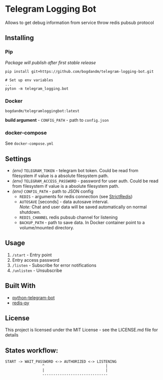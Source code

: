 # Telegram Logging Bot
Allows to get debug information from service throw redis pubsub protocol

## Installing
### Pip
_Package will publish after first stable release_

`pip install git+https://github.com/bogdandm/telegram-logging-bot.git`

```
# Set up env variables
...
pyton -m telegram_logging.bot
```

### Docker
`bogdandm/telegramloggingbot:latest`

**build argument** - `CONFIG_PATH` - path to `config.json`

### docker-compose
See `docker-compose.yml`

## Settings
- _(env)_ `TELEGRAM_TOKEN` - telegram bot token. Could be read from filesystem if value is a absolute filesystem path.
- _(env)_ `TELEGRAM_ACCESS_PASSWORD` - password for user auth. 
Could be read from filesystem if value is a absolute filesystem path.
- _(env)_ `CONFIG_PATH` - path to JSON config
    - `REDIS` - arguments for redis connection (see [StrictRedis](http://redis-py.readthedocs.io/en/latest/#redis.StrictRedis))
    - `AUTOSAVE` \[seconds\] - data autosave interval.    
     _Note:_ Chat and user data will be saved automatically on normal shutdown.
    - `REDIS_CHANNEL` redis pubsub channel for listening
    - `BACKUP_PATH` - path to save data. In Docker container point to a volume/mounted directory.
    
## Usage
1. `/start` - Entry point
2. Entry access password
3. `/listen` - Subscribe for error notifications
4. `/unlisten` - Unsubscribe 

## Built With
- [python-telegram-bot](https://github.com/python-telegram-bot/python-telegram-bot)
- [redis-py](https://github.com/andymccurdy/redis-py)

## License
This project is licensed under the MIT License - see the LICENSE.md file for details

## States workflow:
```
START -> WAIT_PASSWORD <-> AUTHORIZED <-> LISTENING
                 ^                            |
                 |                            |
                 ------------------------------
```